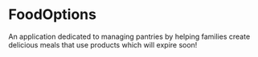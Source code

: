 # FoodOptions
An application dedicated to managing pantries by helping families create delicious meals that use products which will expire soon!
